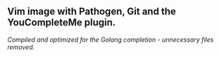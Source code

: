 **Vim image with Pathogen, Git and the YouCompleteMe plugin.**
--------------------------------------------
*Compiled and optimized for the Golang completion - unnecessary files removed.*
